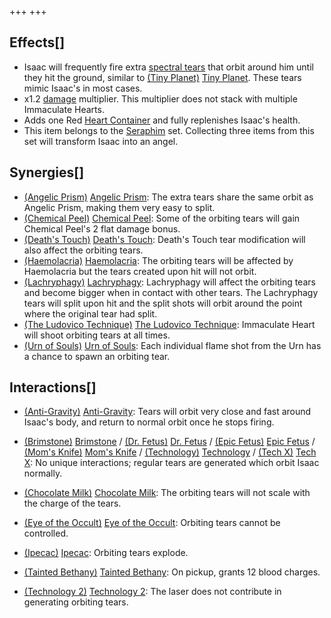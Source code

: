 +++
+++

Effects[]
---------


* Isaac will frequently fire extra [spectral tears](/wiki/Spectral_tears "Spectral tears") that orbit around him until they hit the ground, similar to [(Tiny Planet)](/wiki/Tiny_Planet "Tiny Planet") [Tiny Planet](/wiki/Tiny_Planet "Tiny Planet"). These tears mimic Isaac's in most cases.
* x1.2 [damage](/wiki/Damage "Damage") multiplier. This multiplier does not stack with multiple Immaculate Hearts.
* Adds one Red [Heart Container](/wiki/Heart_Container "Heart Container") and fully replenishes Isaac's health.
* This item belongs to the [Seraphim](/wiki/Seraphim_(Transformation) "Seraphim (Transformation)") set. Collecting three items from this set will transform Isaac into an angel.


Synergies[]
-----------


* [(Angelic Prism)](/wiki/Angelic_Prism "Angelic Prism") [Angelic Prism](/wiki/Angelic_Prism "Angelic Prism"): The extra tears share the same orbit as Angelic Prism, making them very easy to split.
* [(Chemical Peel)](/wiki/Chemical_Peel "Chemical Peel") [Chemical Peel](/wiki/Chemical_Peel "Chemical Peel"): Some of the orbiting tears will gain Chemical Peel's 2 flat damage bonus.
* [(Death's Touch)](/wiki/Death%27s_Touch "Death's Touch") [Death's Touch](/wiki/Death%27s_Touch "Death's Touch"): Death's Touch tear modification will also affect the orbiting tears.
* [(Haemolacria)](/wiki/Haemolacria "Haemolacria") [Haemolacria](/wiki/Haemolacria "Haemolacria"): The orbiting tears will be affected by Haemolacria but the tears created upon hit will not orbit.
* [(Lachryphagy)](/wiki/Lachryphagy "Lachryphagy") [Lachryphagy](/wiki/Lachryphagy "Lachryphagy"): Lachryphagy will affect the orbiting tears and become bigger when in contact with other tears. The Lachryphagy tears will split upon hit and the split shots will orbit around the point where the original tear had split.
* [(The Ludovico Technique)](/wiki/The_Ludovico_Technique "The Ludovico Technique") [The Ludovico Technique](/wiki/The_Ludovico_Technique "The Ludovico Technique"): Immaculate Heart will shoot orbiting tears at all times.
* [(Urn of Souls)](/wiki/Urn_of_Souls "Urn of Souls") [Urn of Souls](/wiki/Urn_of_Souls "Urn of Souls"): Each individual flame shot from the Urn has a chance to spawn an orbiting tear.


Interactions[]
--------------


* [(Anti-Gravity)](/wiki/Anti-Gravity "Anti-Gravity") [Anti-Gravity](/wiki/Anti-Gravity "Anti-Gravity"): Tears will orbit very close and fast around Isaac's body, and return to normal orbit once he stops firing.


* [(Brimstone)](/wiki/Brimstone "Brimstone") [Brimstone](/wiki/Brimstone "Brimstone") / [(Dr. Fetus)](/wiki/Dr._Fetus "Dr. Fetus") [Dr. Fetus](/wiki/Dr._Fetus "Dr. Fetus") / [(Epic Fetus)](/wiki/Epic_Fetus "Epic Fetus") [Epic Fetus](/wiki/Epic_Fetus "Epic Fetus") / [(Mom's Knife)](/wiki/Mom%27s_Knife "Mom's Knife") [Mom's Knife](/wiki/Mom%27s_Knife "Mom's Knife") / [(Technology)](/wiki/Technology "Technology") [Technology](/wiki/Technology "Technology") / [(Tech X)](/wiki/Tech_X "Tech X") [Tech X](/wiki/Tech_X "Tech X"): No unique interactions; regular tears are generated which orbit Isaac normally.
* [(Chocolate Milk)](/wiki/Chocolate_Milk "Chocolate Milk") [Chocolate Milk](/wiki/Chocolate_Milk "Chocolate Milk"): The orbiting tears will not scale with the charge of the tears.
* [(Eye of the Occult)](/wiki/Eye_of_the_Occult "Eye of the Occult") [Eye of the Occult](/wiki/Eye_of_the_Occult "Eye of the Occult"): Orbiting tears cannot be controlled.
* [(Ipecac)](/wiki/Ipecac "Ipecac") [Ipecac](/wiki/Ipecac "Ipecac"): Orbiting tears explode.
* [(Tainted Bethany)](/wiki/Tainted_Bethany "Tainted Bethany") [Tainted Bethany](/wiki/Tainted_Bethany "Tainted Bethany"): On pickup, grants 12 blood charges.
* [(Technology 2)](/wiki/Technology_2 "Technology 2") [Technology 2](/wiki/Technology_2 "Technology 2"): The laser does not contribute in generating orbiting tears.


